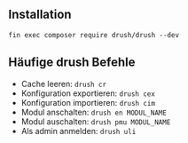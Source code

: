 ## Installation
``` 
fin exec composer require drush/drush --dev
``` 
## Häufige drush Befehle
* Cache leeren: `drush cr`
* Konfiguration exportieren: `drush cex`
* Konfiguration importieren: `drush cim`
* Modul anschalten: `drush en MODUL_NAME`
* Modul auschalten: `drush pmu MODUL_NAME`
* Als admin anmelden: `drush uli`
